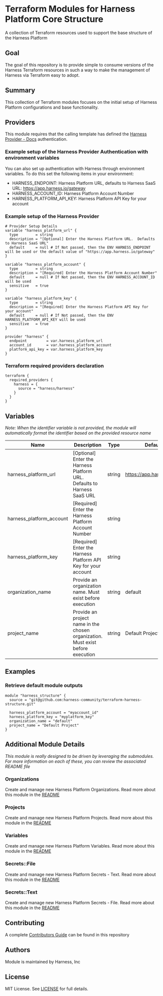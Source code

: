 # Terraform Modules for Harness Platform Core Structure
A collection of Terraform resources used to support the base structure of the Harness Platform

## Goal
The goal of this repository is to provide simple to consume versions of the Harness Terraform resources in such a way to make the management of Harness via Terraform easy to adopt.

## Summary
This collection of Terraform modules focuses on the initial setup of Harness Platform configurations and base functionality.

## Providers
This module requires that the calling template has defined the [Harness Provider - Docs](https://registry.terraform.io/providers/harness/harness/latest/docs) authentication.

### Example setup of the Harness Provider Authentication with environment variables
You can also set up authentication with Harness through environment variables. To do this set the following items in your environment:
- HARNESS_ENDPOINT: Harness Platform URL, defaults to Harness SaaS URL: https://app.harness.io/gateway
- HARNESS_ACCOUNT_ID: Harness Platform Account Number
- HARNESS_PLATFORM_API_KEY: Harness Platform API Key for your account

### Example setup of the Harness Provider
```
# Provider Setup Details
variable "harness_platform_url" {
  type        = string
  description = "[Optional] Enter the Harness Platform URL.  Defaults to Harness SaaS URL"
  default     = null # If Not passed, then the ENV HARNESS_ENDPOINT will be used or the default value of "https://app.harness.io/gateway"
}

variable "harness_platform_account" {
  type        = string
  description = "[Required] Enter the Harness Platform Account Number"
  default     = null # If Not passed, then the ENV HARNESS_ACCOUNT_ID will be used
  sensitive   = true
}

variable "harness_platform_key" {
  type        = string
  description = "[Required] Enter the Harness Platform API Key for your account"
  default     = null # If Not passed, then the ENV HARNESS_PLATFORM_API_KEY will be used
  sensitive   = true
}

provider "harness" {
  endpoint         = var.harness_platform_url
  account_id       = var.harness_platform_account
  platform_api_key = var.harness_platform_key
}

```

### Terraform required providers declaration
```
terraform {
  required_providers {
    harness = {
      source = "harness/harness"
    }
  }
}
```

## Variables

_Note: When the identifier variable is not provided, the module will automatically format the identifier based on the provided resource name_

| Name | Description | Type | Default Value | Mandatory |
| --- | --- | --- | --- | --- |
| harness_platform_url | [Optional] Enter the Harness Platform URL.  Defaults to Harness SaaS URL | string | https://app.harness.io/gateway | |
| harness_platform_account | [Required] Enter the Harness Platform Account Number | string | | X |
| harness_platform_key | [Required] Enter the Harness Platform API Key for your account | string | | X |
| organization_name | Provide an organization name.  Must exist before execution | string | default | |
| project_name | Provide an project name in the chosen organization.  Must exist before execution | string | Default Project | |

## Examples
### Retrieve default module outputs
```
module "harness_structure" {
  source = "git@github.com:harness-community/terraform-harness-structure.git"

  harness_platform_account = "myaccount_id"
  harness_platform_key = "myplatform_key"
  organization_name = "default"
  project_name = "Default Project"
}
```

## Additional Module Details
_This module is really designed to be driven by leveraging the submodules.  For more information on each of these, you can review the associated README file_

### Organizations
Create and manage new Harness Platform Organizations.  Read more about this module in the [README](modules/organizations/README.md)
### Projects
Create and manage new Harness Platform Projects.  Read more about this module in the [README](modules/projects/README.md)
### Variables
Create and manage new Harness Platform Variables.  Read more about this module in the [README](modules/variables/README.md)
### Secrets::File
Create and manage new Harness Platform Secrets - Text.  Read more about this module in the [README](modules/secrets/text/README.md)
### Secrets::Text
Create and manage new Harness Platform Secrets - File.  Read more about this module in the [README](modules/secrets/file/README.md)

## Contributing
A complete [Contributors Guide](CONTRIBUTING.md) can be found in this repository

## Authors
Module is maintained by Harness, Inc

## License

MIT License. See [LICENSE](LICENSE) for full details.
